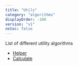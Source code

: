 ```yaml
---
title: "Utils"
category: "algorithms"
displayOrder: -100
version: "v1"
notoc: false
---
```


List of different utility algorithms
- [Helper](./utils/helper.md)
- [Calculate](./utils/calculate.md)